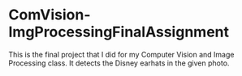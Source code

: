 # ComVision-ImgProcessingFinalAssignment
This is the final project that I did for my Computer Vision and Image Processing class. It detects the Disney earhats in the given photo.
